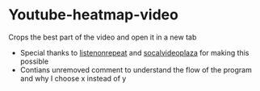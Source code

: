 # Youtube-heatmap-video
Crops the best part of the video and open it in a new tab 
- Special thanks to [listenonrepeat](https://listenonrepeat.com) and [socalvideoplaza](https://www.socialvideoplaza.com/en/tools/embed-code-link-generator) for making this possible
- Contians unremoved comment to understand the flow of the program and why I choose x instead of y
